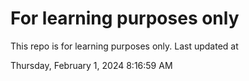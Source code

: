 # For learning purposes only
This repo is for learning purposes only.
Last updated at

Thursday, February 1, 2024 8:16:59 AM

